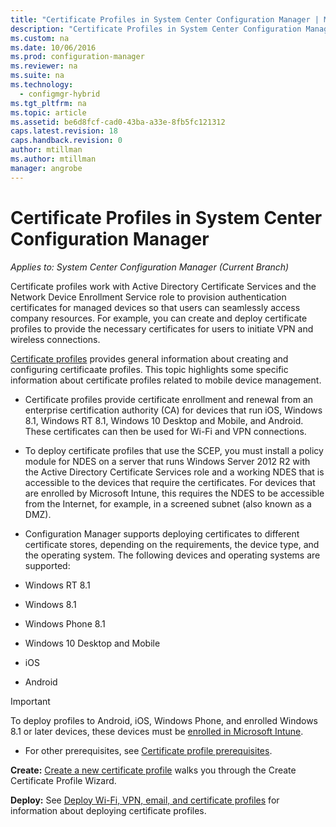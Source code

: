 ```yaml
---
title: "Certificate Profiles in System Center Configuration Manager | Microsoft Docs"
description: "Certificate Profiles in System Center Configuration Manager."
ms.custom: na
ms.date: 10/06/2016
ms.prod: configuration-manager
ms.reviewer: na
ms.suite: na
ms.technology:
  - configmgr-hybrid
ms.tgt_pltfrm: na
ms.topic: article
ms.assetid: be6d8fcf-cad0-43ba-a33e-8fb5fc121312
caps.latest.revision: 18
caps.handback.revision: 0
author: mtillmanms.author: mtillman
manager: angrobe
---
```

# Certificate Profiles in System Center Configuration Manager*Applies to: System Center Configuration Manager (Current Branch)*
Certificate profiles work with Active Directory Certificate Services and the Network Device Enrollment Service role to provision authentication certificates for managed devices so that users can seamlessly access company resources. For example, you can create and deploy certificate profiles to provide the necessary certificates for users to initiate VPN and wireless connections.

[Certificate profiles](../../protect/deploy-use/introduction-to-certificate-profiles.md) provides general information about creating and configuring certificaate profiles. This topic highlights some specific information about certificate profiles related to mobile device management.

- Certificate profiles provide certificate enrollment and renewal from an enterprise certification authority (CA) for devices that run iOS, Windows 8.1, Windows RT 8.1, Windows 10 Desktop and Mobile, and Android. These certificates can then be used for Wi-Fi and VPN connections.

-  To deploy certificate profiles that use the SCEP, you must install a policy module for NDES on a server that runs Windows Server 2012 R2 with the Active Directory Certificate Services role and a working NDES that is accessible to the devices that require the certificates. For devices that are enrolled by Microsoft Intune, this requires the NDES to be accessible from the Internet, for example, in a screened subnet (also known as a DMZ).

-  Configuration Manager supports deploying certificates to different certificate stores, depending on the requirements, the device type, and  the operating system. The following devices and operating systems are supported:
 -   Windows RT 8.1  
 -   Windows 8.1  
 -   Windows Phone 8.1  
 -   Windows 10 Desktop and Mobile  
 -   iOS  
 -   Android  
 > [!IMPORTANT]  
 >  To deploy profiles to Android, iOS, Windows Phone, and enrolled Windows 8.1 or later devices, these devices must be [enrolled in Microsoft Intune](https://technet.microsoft.com/en-us/library/dn646962.aspx).   

- For other prerequisites, see [Certificate profile prerequisites](../../protect/plan-design/prerequisites-for-certificate-profiles.md).

**Create:** [Create a new certificate profile](../../protect/deploy-use/create-certificate-profiles.md) walks you through the Create Certificate Profile Wizard.


**Deploy:** See [Deploy Wi-Fi, VPN, email, and certificate profiles](../../protect/deploy-use/deploy-wifi-vpn-email-cert-profiles.md) for information about deploying certificate profiles.
